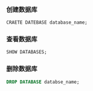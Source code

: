 ### 创建数据库

```sql
CRAETE DATEBASE database_name;
```

### 查看数据库

```sql
SHOW DATABASES;
```

### 删除数据库

```sql
DROP DATABASE databse_name;
```

